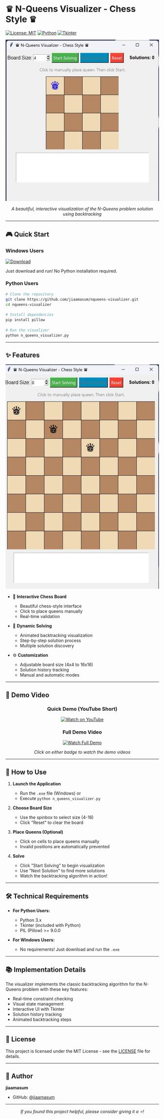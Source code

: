 # ♛ N-Queens Visualizer - Chess Style ♛

[![License: MIT](https://img.shields.io/badge/License-MIT-yellow.svg)](https://opensource.org/licenses/MIT)
[![Python](https://img.shields.io/badge/Python-3.x-blue.svg)](https://www.python.org/downloads/)
[![Tkinter](https://img.shields.io/badge/GUI-Tkinter-orange.svg)](https://docs.python.org/3/library/tkinter.html)

<div align="center">
  <img src="demo2.jpg" alt="N-Queens Visualizer Banner" width="800"/>
  
  *A beautiful, interactive visualization of the N-Queens problem solution using backtracking*
</div>

---

## 🎮 Quick Start

### Windows Users
[![Download](https://img.shields.io/badge/Download-Windows_Executable-brightgreen?style=for-the-badge&logo=windows)](https://github.com/jiaamasum/nqueens-visualizer/raw/main/n_queens_visualizer.exe)

Just download and run! No Python installation required.

### Python Users
```bash
# Clone the repository
git clone https://github.com/jiaamasum/nqueens-visualizer.git
cd nqueens-visualizer

# Install dependencies
pip install pillow

# Run the visualizer
python n_queens_visualizer.py
```

---

## ✨ Features

<div align="center">
  <img src="demo1.jpg" alt="Feature Demo" width="600"/>
</div>

- 🎯 **Interactive Chess Board**
  - Beautiful chess-style interface
  - Click to place queens manually
  - Real-time validation

- 🔄 **Dynamic Solving**
  - Animated backtracking visualization
  - Step-by-step solution process
  - Multiple solution discovery

- ⚙️ **Customization**
  - Adjustable board size (4x4 to 16x16)
  - Solution history tracking
  - Manual and automatic modes

---

## 🎥 Demo Video

<div align="center">

### Quick Demo (YouTube Short)
[![Watch on YouTube](https://img.shields.io/badge/Watch_on_YouTube-FF0000?style=for-the-badge&logo=youtube&logoColor=white)](https://youtube.com/shorts/HWeyOSQYgbg)

### Full Demo Video
[![Watch Full Demo](https://img.shields.io/badge/Watch-Full_Demo-red?style=for-the-badge&logo=github)](https://github.com/jiaamasum/nqueens-visualizer/raw/main/%E2%99%9B%20N-Queens%20Visualizer%20-%20Chess%20Style%20%E2%99%9B.mp4)

*Click on either badge to watch the demo videos*

</div>

---

## 📝 How to Use

1. **Launch the Application**
   - Run the `.exe` file (Windows) or
   - Execute `python n_queens_visualizer.py`

2. **Choose Board Size**
   - Use the spinbox to select size (4-16)
   - Click "Reset" to clear the board

3. **Place Queens (Optional)**
   - Click on cells to place queens manually
   - Invalid positions are automatically prevented

4. **Solve**
   - Click "Start Solving" to begin visualization
   - Use "Next Solution" to find more solutions
   - Watch the backtracking algorithm in action!

---

## 🛠️ Technical Requirements

- **For Python Users:**
  - Python 3.x
  - Tkinter (included with Python)
  - PIL (Pillow) >= 9.0.0

- **For Windows Users:**
  - No requirements! Just download and run the `.exe`

---

## 📚 Implementation Details

The visualizer implements the classic backtracking algorithm for the N-Queens problem with these key features:

- Real-time constraint checking
- Visual state management
- Interactive UI with Tkinter
- Solution history tracking
- Animated backtracking steps

---

## 📄 License

This project is licensed under the MIT License - see the [LICENSE](LICENSE) file for details.

---

## 👤 Author

**jiaamasum**
- GitHub: [@jiaamasum](https://github.com/jiaamasum)

---

<div align="center">
  <i>If you found this project helpful, please consider giving it a ⭐️!</i> 